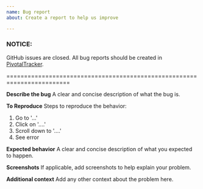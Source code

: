 ```yaml
---
name: Bug report
about: Create a report to help us improve

---
```


### NOTICE: 
GitHub issues are closed. All bug reports should be created in [PivotalTracker](https://www.pivotaltracker.com/n/projects/1993685).

========================================================================

**Describe the bug**
A clear and concise description of what the bug is.

**To Reproduce**
Steps to reproduce the behavior:
1. Go to '...'
2. Click on '....'
3. Scroll down to '....'
4. See error

**Expected behavior**
A clear and concise description of what you expected to happen.

**Screenshots**
If applicable, add screenshots to help explain your problem.

**Additional context**
Add any other context about the problem here.

